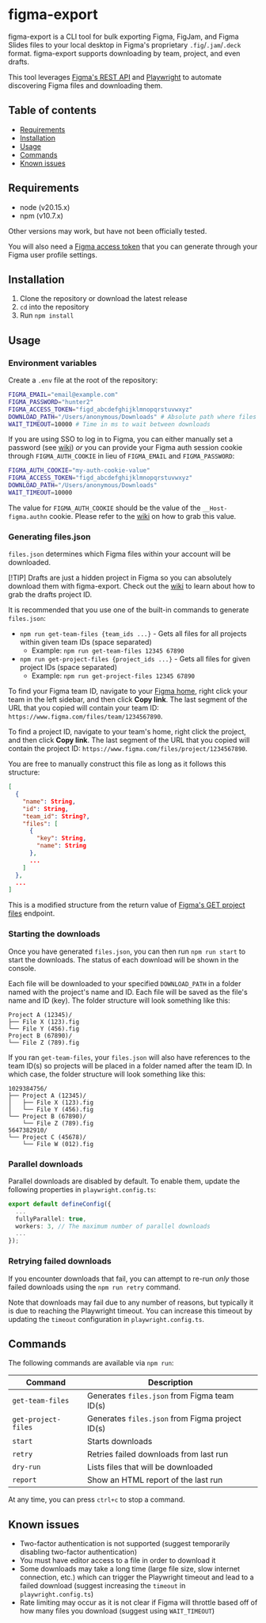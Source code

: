 # figma-export

figma-export is a CLI tool for bulk exporting Figma, FigJam, and Figma Slides files to your local desktop in Figma's proprietary `.fig`/`.jam`/`.deck` format. figma-export supports downloading by team, project, and even drafts.

This tool leverages [Figma's REST API](https://www.figma.com/developers/api) and [Playwright](https://playwright.dev/) to automate discovering Figma files and downloading them.

## Table of contents

- [Requirements](#requirements)
- [Installation](#Installation)
- [Usage](#usage)
- [Commands](#commands)
- [Known issues](#known-issues)

## Requirements

- node (v20.15.x)
- npm (v10.7.x)

Other versions may work, but have not been officially tested.

You will also need a [Figma access token](https://www.figma.com/developers/api#authentication) that you can generate through your Figma user profile settings.

## Installation

1. Clone the repository or download the latest release
2. `cd` into the repository
3. Run `npm install`

## Usage

### Environment variables

Create a `.env` file at the root of the repository:

```sh
FIGMA_EMAIL="email@example.com"
FIGMA_PASSWORD="hunter2"
FIGMA_ACCESS_TOKEN="figd_abcdefghijklmnopqrstuvwxyz"
DOWNLOAD_PATH="/Users/anonymous/Downloads" # Absolute path where files will be downloaded to
WAIT_TIMEOUT=10000 # Time in ms to wait between downloads
```

If you are using SSO to log in to Figma, you can either manually set a password (see [wiki](https://github.com/alexchantastic/figma-export/wiki/Manually-setting-a-Figma-password)) _or_ you can provide your Figma auth session cookie through `FIGMA_AUTH_COOKIE` in lieu of `FIGMA_EMAIL` and `FIGMA_PASSWORD`:

```sh
FIGMA_AUTH_COOKIE="my-auth-cookie-value"
FIGMA_ACCESS_TOKEN="figd_abcdefghijklmnopqrstuvwxyz"
DOWNLOAD_PATH="/Users/anonymous/Downloads"
WAIT_TIMEOUT=10000
```

The value for `FIGMA_AUTH_COOKIE` should be the value of the `__Host-figma.authn` cookie. Please refer to the [wiki](https://github.com/alexchantastic/figma-export/wiki/Getting-your-Figma-auth-session-cookie) on how to grab this value.

### Generating files.json

`files.json` determines which Figma files within your account will be downloaded.

[!TIP]
Drafts are just a hidden project in Figma so you can absolutely download them with figma-export. Check out the [wiki](https://github.com/alexchantastic/figma-export/wiki/Downloading-draft-files) to learn about how to grab the drafts project ID.

It is recommended that you use one of the built-in commands to generate `files.json`:

- `npm run get-team-files {team_ids ...}` - Gets all files for all projects within given team IDs (space separated)
  - Example: `npm run get-team-files 12345 67890`
- `npm run get-project-files {project_ids ...}` - Gets all files for given project IDs (space separated)
  - Example: `npm run get-project-files 12345 67890`

To find your Figma team ID, navigate to your [Figma home](https://www.figma.com/files/), right click your team in the left sidebar, and then click **Copy link**. The last segment of the URL that you copied will contain your team ID: `https://www.figma.com/files/team/1234567890`.

To find a project ID, navigate to your team's home, right click the project, and then click **Copy link**. The last segment of the URL that you copied will contain the project ID: `https://www.figma.com/files/project/1234567890`.

You are free to manually construct this file as long as it follows this structure:

```json
[
  {
    "name": String,
    "id": String,
    "team_id": String?,
    "files": [
      {
        "key": String,
        "name": String
      },
      ...
    ]
  },
  ...
]
```

This is a modified structure from the return value of [Figma's GET project files](https://www.figma.com/developers/api#get-project-files-endpoint) endpoint.

### Starting the downloads

Once you have generated `files.json`, you can then run `npm run start` to start the downloads. The status of each download will be shown in the console.

Each file will be downloaded to your specified `DOWNLOAD_PATH` in a folder named with the project's name and ID. Each file will be saved as the file's name and ID (key). The folder structure will look something like this:

```
Project A (12345)/
├── File X (123).fig
└── File Y (456).fig
Project B (67890)/
└── File Z (789).fig
```

If you ran `get-team-files`, your `files.json` will also have references to the team ID(s) so projects will be placed in a folder named after the team ID. In which case, the folder structure will look something like this:

```
1029384756/
├── Project A (12345)/
│   ├── File X (123).fig
│   └── File Y (456).fig
└── Project B (67890)/
    └── File Z (789).fig
5647382910/
└── Project C (45678)/
    └── File W (012).fig
```

### Parallel downloads

Parallel downloads are disabled by default. To enable them, update the following properties in `playwright.config.ts`:

```ts
export default defineConfig({
  ...
  fullyParallel: true,
  workers: 3, // The maximum number of parallel downloads
  ...
});
```

### Retrying failed downloads

If you encounter downloads that fail, you can attempt to re-run _only_ those failed downloads using the `npm run retry` command.

Note that downloads may fail due to any number of reasons, but typically it is due to reaching the Playwright timeout. You can increase this timeout by updating the `timeout` configuration in `playwright.config.ts`.

## Commands

The following commands are available via `npm run`:

| Command             | Description                                     |
| ------------------- | ----------------------------------------------- |
| `get-team-files`    | Generates `files.json` from Figma team ID(s)    |
| `get-project-files` | Generates `files.json` from Figma project ID(s) |
| `start`             | Starts downloads                                |
| `retry`             | Retries failed downloads from last run          |
| `dry-run`           | Lists files that will be downloaded             |
| `report`            | Show an HTML report of the last run             |

At any time, you can press `ctrl+c` to stop a command.

## Known issues

- Two-factor authentication is not supported (suggest temporarily disabling two-factor authentication)
- You must have editor access to a file in order to download it
- Some downloads may take a long time (large file size, slow internet connection, etc.) which can trigger the Playwright timeout and lead to a failed download (suggest increasing the `timeout` in `playwright.config.ts`)
- Rate limiting may occur as it is not clear if Figma will throttle based off of how many files you download (suggest using `WAIT_TIMEOUT`)
